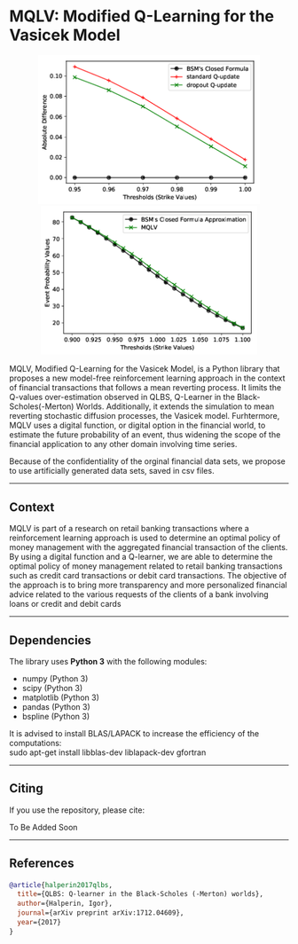 # MQLV: Modified Q-Learning for the Vasicek Model

<p align="middle">
  <img src="https://github.com/dagrate/MQLV/blob/master/images/results_plot1.png" width="400"/>
  <img src="https://github.com/dagrate/MQLV/blob/master/images/results_plot2.png" width="390"/>
</p>

MQLV, Modified Q-Learning for the Vasicek Model, is a Python library that proposes a new model-free reinforcement learning approach in the context of financial transactions that follows a mean reverting process. It limits the Q-values over-estimation observed in QLBS, Q-Learner in the Black-Scholes(-Merton) Worlds. Additionally, it extends the simulation to mean reverting stochastic diffusion processes, the Vasicek model. Furhtermore, MQLV uses a digital function, or digital option in the financial world, to estimate the future probability of an event, thus widening the scope of the financial application to any other domain involving time series.

Because of the confidentiality of the orginal financial data sets, we propose to use artificially generated data sets, saved in csv files.

----------------------------

## Context

MQLV is part of a research on retail banking transactions where a reinforcement learning approach is used to determine an optimal policy of money management with the aggregated financial transaction of the clients. By using a digital function and a Q-learner, we are able to determine the optimal policy of money management related to retail banking transactions such as credit card transactions or debit card transactions. The objective of the approach is to bring more transparency and more personalized financial advice related to the various requests of the clients of a bank involving loans or credit and debit cards

----------------------------

## Dependencies

The library uses **Python 3** with the following modules:
- numpy (Python 3)
- scipy (Python 3)
- matplotlib (Python 3)
- pandas (Python 3)
- bspline (Python 3)

It is advised to install BLAS/LAPACK to increase the efficiency of the computations:  
sudo apt-get install libblas-dev liblapack-dev gfortran

----------------------------

## Citing

If you use the repository, please cite:

To Be Added Soon

----------------------------

## References

```bibtex
@article{halperin2017qlbs,
  title={QLBS: Q-learner in the Black-Scholes (-Merton) worlds},
  author={Halperin, Igor},
  journal={arXiv preprint arXiv:1712.04609},
  year={2017}
}
```
